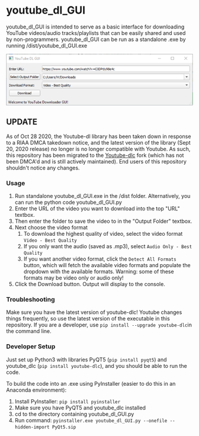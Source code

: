 # youtube_dl_GUI

youtube_dl_GUI is intended to serve as a basic interface for downloading YouTube videos/audio tracks/playlists that can be easily shared and used by non-programmers. youtube_dl_GUI can be run as a standalone .exe by running /dist/youtube_dl_GUI.exe

![](images/window.png)

## UPDATE
As of Oct 28 2020, the Youtube-dl library has been taken down in response to a RIAA DMCA takedown notice, and the latest version of the library (Sept 20, 2020 release) no longer is no longer compatible with Youtube. As such, this repository has been migrated to the [Youtube-dlc](https://github.com/blackjack4494/yt-dlc) fork (which has not been DMCA'd and is still actively maintained). End users of this repository shouldn't notice any changes.

### Usage
1. Run standalone youtube_dl_GUI.exe in the /dist folder. Alternatively, you can run the python code youtube_dl_GUI.py 
1. Enter the URL of the video you want to download into the top "URL" textbox.
1. Then enter the folder to save the video to in the "Output Folder" textbox. 
1. Next choose the video format
    1. To download the highest quality of video, select the video format `Video - Best Quality`
    1. If you only want the audio (saved as .mp3), select `Audio Only - Best Quality`
    1. If you want another video format, click the `Detect All Formats` button, which will fetch the available video formats and populate the dropdown with the available formats. Warning: some of these formats may be video only or audio only!
1. Click the Download button. Output will display to the console.

### Troubleshooting
Make sure you have the latest version of youtube-dlc! Youtube changes things frequently, so use the latest version of the executable in this repository. If you are a developer, use `pip install --upgrade youtube-dlc`in the command line.

### Developer Setup
Just set up Python3 with libraries PyQT5 (`pip install pyqt5`) and youtube_dlc (`pip install youtube-dlc`), and you should be able to run the code.

To build the code into an .exe using PyInstaller (easier to do this in an Anaconda environment):
1. Install PyInstaller: `pip install pyinstaller`
1. Make sure you have PyQT5 and youtube_dlc installed
1. cd to the directory containing youtube_dl_GUI.py
1. Run command: `pyinstaller.exe youtube_dl_GUI.py --onefile --hidden-import PyQt5.sip`
